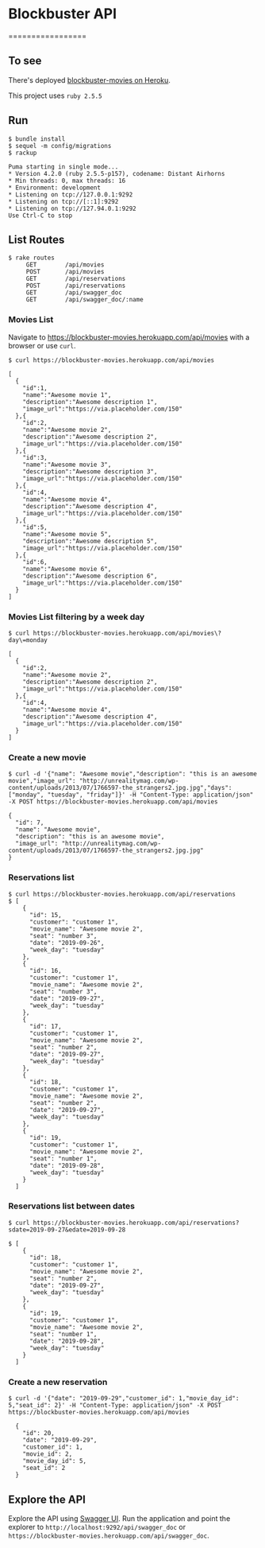 # Blockbuster API
=================

To see
---

There's deployed [blockbuster-movies on Heroku](https://blockbuster-movies.herokuapp.com).

This project uses `ruby 2.5.5`

Run
---

```
$ bundle install
$ sequel -m config/migrations
$ rackup

Puma starting in single mode...
* Version 4.2.0 (ruby 2.5.5-p157), codename: Distant Airhorns
* Min threads: 0, max threads: 16
* Environment: development
* Listening on tcp://127.0.0.1:9292
* Listening on tcp://[::1]:9292
* Listening on tcp://127.94.0.1:9292
Use Ctrl-C to stop
```

List Routes
-----------

```
$ rake routes
     GET        /api/movies
     POST       /api/movies
     GET        /api/reservations
     POST       /api/reservations
     GET        /api/swagger_doc
     GET        /api/swagger_doc/:name
```

### Movies List

Navigate to https://blockbuster-movies.herokuapp.com/api/movies with a browser or use `curl`.

```
$ curl https://blockbuster-movies.herokuapp.com/api/movies

[
  {
    "id":1,
    "name":"Awesome movie 1",
    "description":"Awesome description 1",
    "image_url":"https://via.placeholder.com/150"
  },{
    "id":2,
    "name":"Awesome movie 2",
    "description":"Awesome description 2",
    "image_url":"https://via.placeholder.com/150"
  },{
    "id":3,
    "name":"Awesome movie 3",
    "description":"Awesome description 3",
    "image_url":"https://via.placeholder.com/150"
  },{
    "id":4,
    "name":"Awesome movie 4",
    "description":"Awesome description 4",
    "image_url":"https://via.placeholder.com/150"
  },{
    "id":5,
    "name":"Awesome movie 5",
    "description":"Awesome description 5",
    "image_url":"https://via.placeholder.com/150"
  },{
    "id":6,
    "name":"Awesome movie 6",
    "description":"Awesome description 6",
    "image_url":"https://via.placeholder.com/150"
  }
]
```

### Movies List filtering by a week day

```
$ curl https://blockbuster-movies.herokuapp.com/api/movies\?day\=monday

[
  {
    "id":2,
    "name":"Awesome movie 2",
    "description":"Awesome description 2",
    "image_url":"https://via.placeholder.com/150"
  },{
    "id":4,
    "name":"Awesome movie 4",
    "description":"Awesome description 4",
    "image_url":"https://via.placeholder.com/150"
  }
]
```

### Create a new movie

```
$ curl -d '{"name": "Awesome movie","description": "this is an awesome movie","image_url": "http://unrealitymag.com/wp-content/uploads/2013/07/1766597-the_strangers2.jpg.jpg","days": ["monday", "tuesday", "friday"]}' -H "Content-Type: application/json" -X POST https://blockbuster-movies.herokuapp.com/api/movies

{
  "id": 7,
  "name": "Awesome movie",
  "description": "this is an awesome movie",
  "image_url": "http://unrealitymag.com/wp-content/uploads/2013/07/1766597-the_strangers2.jpg.jpg"
}
```

### Reservations list

```
$ curl https://blockbuster-movies.herokuapp.com/api/reservations
$ [
    {
      "id": 15,
      "customer": "customer 1",
      "movie_name": "Awesome movie 2",
      "seat": "number 3",
      "date": "2019-09-26",
      "week_day": "tuesday"
    },
    {
      "id": 16,
      "customer": "customer 1",
      "movie_name": "Awesome movie 2",
      "seat": "number 3",
      "date": "2019-09-27",
      "week_day": "tuesday"
    },
    {
      "id": 17,
      "customer": "customer 1",
      "movie_name": "Awesome movie 2",
      "seat": "number 2",
      "date": "2019-09-27",
      "week_day": "tuesday"
    },
    {
      "id": 18,
      "customer": "customer 1",
      "movie_name": "Awesome movie 2",
      "seat": "number 2",
      "date": "2019-09-27",
      "week_day": "tuesday"
    },
    {
      "id": 19,
      "customer": "customer 1",
      "movie_name": "Awesome movie 2",
      "seat": "number 1",
      "date": "2019-09-28",
      "week_day": "tuesday"
    }
  ]
```

### Reservations list between dates

```
$ curl https://blockbuster-movies.herokuapp.com/api/reservations?sdate=2019-09-27&edate=2019-09-28

$ [
    {
      "id": 18,
      "customer": "customer 1",
      "movie_name": "Awesome movie 2",
      "seat": "number 2",
      "date": "2019-09-27",
      "week_day": "tuesday"
    },
    {
      "id": 19,
      "customer": "customer 1",
      "movie_name": "Awesome movie 2",
      "seat": "number 1",
      "date": "2019-09-28",
      "week_day": "tuesday"
    }
  ]
```




### Create a new reservation

```
$ curl -d '{"date": "2019-09-29","customer_id": 1,"movie_day_id": 5,"seat_id": 2}' -H "Content-Type: application/json" -X POST https://blockbuster-movies.herokuapp.com/api/movies

  {
    "id": 20,
    "date": "2019-09-29",
    "customer_id": 1,
    "movie_id": 2,
    "movie_day_id": 5,
    "seat_id": 2
  }
```
Explore the API
---------------

Explore the API using [Swagger UI](http://petstore.swagger.io). Run the application and point the explorer to `http://localhost:9292/api/swagger_doc` or `https://blockbuster-movies.herokuapp.com/api/swagger_doc`.
